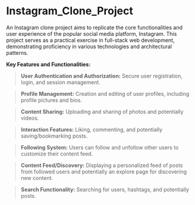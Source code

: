 # Instagram_Clone_Project
An Instagram clone project aims to replicate the core functionalities and user experience of the popular social media platform, Instagram. This project serves as a practical exercise in full-stack web development, demonstrating proficiency in various technologies and architectural patterns. 

**Key Features and Functionalities:**
>**User Authentication and Authorization:** Secure user registration, login, and session management.

>**Profile Management:** Creation and editing of user profiles, including profile pictures and bios.

>**Content Sharing:** Uploading and sharing of photos and potentially videos.

>**Interaction Features:** Liking, commenting, and potentially saving/bookmarking posts.

>**Following System:** Users can follow and unfollow other users to customize their content feed.

>**Content Feed/Discovery:** Displaying a personalized feed of posts from followed users and potentially an explore page for discovering new content.

>**Search Functionality:** Searching for users, hashtags, and potentially posts.
